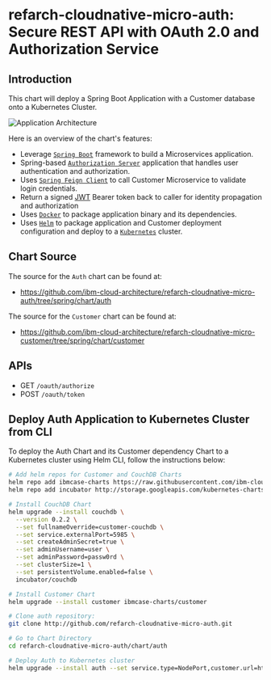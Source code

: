 # refarch-cloudnative-micro-auth: Secure REST API with OAuth 2.0 and Authorization Service

## Introduction
This chart will deploy a Spring Boot Application with a Customer database onto a Kubernetes Cluster.

![Application Architecture](https://github.com/fabiogomezdiaz/refarch-cloudnative-auth/raw/spring/static/diagrams/auth.png?raw=true)

Here is an overview of the chart's features:
- Leverage [`Spring Boot`](https://projects.spring.io/spring-boot/) framework to build a Microservices application.
- Spring-based [`Authorization Server`](https://spring.io/projects/spring-security-oauth) application that handles user authentication and authorization.
- Uses [`Spring Feign Client`](https://cloud.spring.io/spring-cloud-netflix/multi/multi_spring-cloud-feign.html) to call Customer Microservice to validate login credentials.
- Return a signed [JWT](https://jwt.io) Bearer token back to caller for identity propagation and authorization
- Uses [`Docker`](https://docs.docker.com/) to package application binary and its dependencies.
- Uses [`Helm`](https://helm.sh/) to package application and Customer deployment configuration and deploy to a [`Kubernetes`](https://kubernetes.io/) cluster.

## Chart Source
The source for the `Auth` chart can be found at:
* https://github.com/ibm-cloud-architecture/refarch-cloudnative-micro-auth/tree/spring/chart/auth

The source for the `Customer` chart can be found at:
* https://github.com/ibm-cloud-architecture/refarch-cloudnative-micro-customer/tree/spring/chart/customer

## APIs
- GET `/oauth/authorize`
- POST `/oauth/token`

## Deploy Auth Application to Kubernetes Cluster from CLI
To deploy the Auth Chart and its Customer dependency Chart to a Kubernetes cluster using Helm CLI, follow the instructions below:
```bash
# Add helm repos for Customer and CouchDB Charts
helm repo add ibmcase-charts https://raw.githubusercontent.com/ibm-cloud-architecture/refarch-cloudnative-kubernetes/spring/docs/charts
helm repo add incubator http://storage.googleapis.com/kubernetes-charts-incubator

# Install CouchDB Chart
helm upgrade --install couchdb \
  --version 0.2.2 \
  --set fullnameOverride=customer-couchdb \
  --set service.externalPort=5985 \
  --set createAdminSecret=true \
  --set adminUsername=user \
  --set adminPassword=passw0rd \
  --set clusterSize=1 \
  --set persistentVolume.enabled=false \
  incubator/couchdb

# Install Customer Chart
helm upgrade --install customer ibmcase-charts/customer

# Clone auth repository:
git clone http://github.com/refarch-cloudnative-micro-auth.git

# Go to Chart Directory
cd refarch-cloudnative-micro-auth/chart/auth

# Deploy Auth to Kubernetes cluster
helm upgrade --install auth --set service.type=NodePort,customer.url=http://customer-customer:8082 .
```